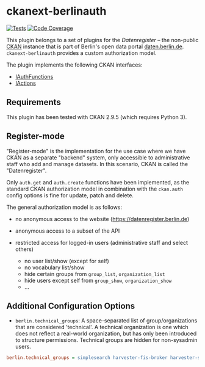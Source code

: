 # ckanext-berlinauth

[![Tests](https://github.com/berlinonline/ckanext-berlinauth/workflows/Tests/badge.svg?branch=master)](https://github.com/berlinonline/ckanext-berlinauth/actions)
[![Code Coverage](http://codecov.io/github/berlinonline/ckanext-berlinauth/coverage.svg?branch=master)](http://codecov.io/github/berlinonline/ckanext-berlinauth?branch=master)

This plugin belongs to a set of plugins for the _Datenregister_ – the non-public [CKAN](https://ckan.org) instance that is part of Berlin's open data portal [daten.berlin.de](https://daten.berlin.de).
`ckanext-berlinauth` provides a custom authorization model.

The plugin implements the following CKAN interfaces:

- [IAuthFunctions](http://docs.ckan.org/en/latest/extensions/plugin-interfaces.html#ckan.plugins.interfaces.IAuthFunctions)
- [IActions](http://docs.ckan.org/en/latest/extensions/plugin-interfaces.html#ckan.plugins.interfaces.IActions)

## Requirements

This plugin has been tested with CKAN 2.9.5 (which requires Python 3).

## Register-mode

"Register-mode" is the implementation for the use case where we have CKAN as a separate "backend" system, only accessible to administrative staff who add and manage datasets.
In this scenario, CKAN is called the "Datenregister".

Only `auth.get` and `auth.create` functions have been implemented, as the standard CKAN authorization model in combination with the `ckan.auth` config options is fine for update, patch and delete.

The general authorization model is as follows:

- no anonymous access to the website (https://datenregister.berlin.de)
- anonymous access to a subset of the API
- restricted access for logged-in users (administrative staff and select others)

  - no user list/show (except for self)
  - no vocabulary list/show
  - hide certain groups from `group_list`, `organization_list`
  - hide users except self from `group_show`, `organization_show`
  - ... 

## Additional Configuration Options

- `berlin.technical_groups`:
A space-separated list of group/organizations that are considered 'technical'.
A technical organization is one which does not reflect a real-world organization, but has only been introduced to structure permissions.
Technical groups are hidden for non-sysadmin users.

```ini
berlin.technical_groups = simplesearch harvester-fis-broker harvester-stromnetz-berlin
  


